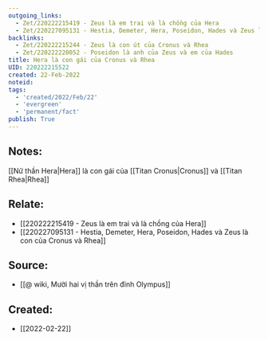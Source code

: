 ```yaml
---
outgoing_links:
  - Zet/220222215419 - Zeus là em trai và là chồng của Hera
  - Zet/220227095131 - Hestia, Demeter, Hera, Poseidon, Hades và Zeus là con của Cronus và Rhea
backlinks:
  - Zet/220222215244 - Zeus là con út của Cronus và Rhea
  - Zet/220222220052 - Poseidon là anh của Zeus và em của Hades
title: Hera là con gái của Cronus và Rhea
UID: 220222215522
created: 22-Feb-2022
noteid:
tags:
  - 'created/2022/Feb/22'
  - 'evergreen'
  - 'permanent/fact'
publish: True
---
```

## Notes:
[[Nữ thần Hera|Hera]] là con gái của [[Titan Cronus|Cronus]] và [[Titan Rhea|Rhea]]

## Relate:
- [[220222215419 - Zeus là em trai và là chồng của Hera]]
- [[220227095131 - Hestia, Demeter, Hera, Poseidon, Hades và Zeus là con của Cronus và Rhea]]
## Source:
- [[@ wiki, Mười hai vị thần trên đỉnh Olympus]]





## Created:
- [[2022-02-22]]
